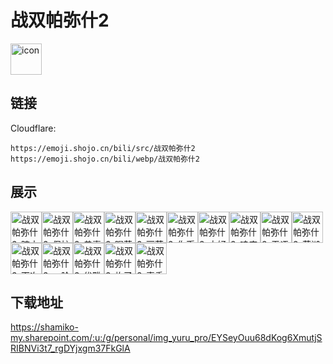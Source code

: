 # 战双帕弥什2
<img src="https://emoji.shojo.cn/bili/src/战双帕弥什2/icon.png" width="50" height="50" alt="icon">

## 链接
Cloudflare:
```
https://emoji.shojo.cn/bili/src/战双帕弥什2
https://emoji.shojo.cn/bili/webp/战双帕弥什2
```
## 展示
<img src="https://emoji.shojo.cn/bili/src/战双帕弥什2/战双帕弥什2-暗中观察.png" width="50" height="50" alt="战双帕弥什2-暗中观察"><img src="https://emoji.shojo.cn/bili/src/战双帕弥什2/战双帕弥什2-保护.png" width="50" height="50" alt="战双帕弥什2-保护"><img src="https://emoji.shojo.cn/bili/src/战双帕弥什2/战双帕弥什2-恭喜.png" width="50" height="50" alt="战双帕弥什2-恭喜"><img src="https://emoji.shojo.cn/bili/src/战双帕弥什2/战双帕弥什2-喝茶.png" width="50" height="50" alt="战双帕弥什2-喝茶"><img src="https://emoji.shojo.cn/bili/src/战双帕弥什2/战双帕弥什2-丽芙帕瓦.png" width="50" height="50" alt="战双帕弥什2-丽芙帕瓦"><img src="https://emoji.shojo.cn/bili/src/战双帕弥什2/战双帕弥什2-你币有了.png" width="50" height="50" alt="战双帕弥什2-你币有了"><img src="https://emoji.shojo.cn/bili/src/战双帕弥什2/战双帕弥什2-太好笑了.png" width="50" height="50" alt="战双帕弥什2-太好笑了"><img src="https://emoji.shojo.cn/bili/src/战双帕弥什2/战双帕弥什2-哇库哇库.png" width="50" height="50" alt="战双帕弥什2-哇库哇库"><img src="https://emoji.shojo.cn/bili/src/战双帕弥什2/战双帕弥什2-无语.png" width="50" height="50" alt="战双帕弥什2-无语"><img src="https://emoji.shojo.cn/bili/src/战双帕弥什2/战双帕弥什2-芜湖.png" width="50" height="50" alt="战双帕弥什2-芜湖"><img src="https://emoji.shojo.cn/bili/src/战双帕弥什2/战双帕弥什2-下次一定.png" width="50" height="50" alt="战双帕弥什2-下次一定"><img src="https://emoji.shojo.cn/bili/src/战双帕弥什2/战双帕弥什2-一脸懵逼.png" width="50" height="50" alt="战双帕弥什2-一脸懵逼"><img src="https://emoji.shojo.cn/bili/src/战双帕弥什2/战双帕弥什2-优雅.png" width="50" height="50" alt="战双帕弥什2-优雅"><img src="https://emoji.shojo.cn/bili/src/战双帕弥什2/战双帕弥什2-炸了你.png" width="50" height="50" alt="战双帕弥什2-炸了你"><img src="https://emoji.shojo.cn/bili/src/战双帕弥什2/战双帕弥什2-真香.png" width="50" height="50" alt="战双帕弥什2-真香">

## 下载地址

https://shamiko-my.sharepoint.com/:u:/g/personal/img_yuru_pro/EYSeyOuu68dKog6XmutjSRIBNVi3t7_rgDYjxgm37FkGlA